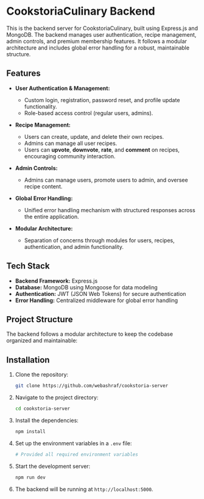 # CookstoriaCulinary Backend

This is the backend server for CookstoriaCulinary, built using Express.js and MongoDB. The backend manages user authentication, recipe management, admin controls, and premium membership features. It follows a modular architecture and includes global error handling for a robust, maintainable structure.

## Features

- **User Authentication & Management:**

  - Custom login, registration, password reset, and profile update functionality.
  - Role-based access control (regular users, admins).

- **Recipe Management:**

  - Users can create, update, and delete their own recipes.
  - Admins can manage all user recipes.
  - Users can **upvote**, **downvote**, **rate**, and **comment** on recipes, encouraging community interaction.

- **Admin Controls:**

  - Admins can manage users, promote users to admin, and oversee recipe content.

- **Global Error Handling:**

  - Unified error handling mechanism with structured responses across the entire application.

- **Modular Architecture:**
  - Separation of concerns through modules for users, recipes, authentication, and admin functionality.

## Tech Stack

- **Backend Framework:** Express.js
- **Database:** MongoDB using Mongoose for data modeling
- **Authentication:** JWT (JSON Web Tokens) for secure authentication
- **Error Handling:** Centralized middleware for global error handling

## Project Structure

The backend follows a modular architecture to keep the codebase organized and maintainable:

## Installation

1. Clone the repository:

   ```bash
   git clone https://github.com/webashraf/cookstoria-server
   ```

2. Navigate to the project directory:

   ```bash
   cd cookstoria-server

   ```

3. Install the dependencies:

   ```bash
   npm install
   ```

4. Set up the environment variables in a `.env` file:

   ```bash
   # Provided all required environment variables
   ```

5. Start the development server:

   ```bash
   npm run dev
   ```

6. The backend will be running at `http://localhost:5000`.
